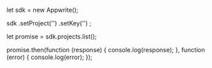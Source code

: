 let sdk = new Appwrite();

sdk
    .setProject('')
    .setKey('')
;

let promise = sdk.projects.list();

promise.then(function (response) {
    console.log(response);
}, function (error) {
    console.log(error);
});